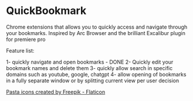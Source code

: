 # QuickBookmark

Chrome extensions that allows you to quickly access and navigate through your bookmarks. Inspired by Arc Browser and the brilliant Excalibur plugin for premiere pro

Feature list: 

1- quickly navigate and open bookmarks - DONE
2- Quickly edit your bookmark names and delete them 
3- quickly allow search in specific domains such as youtube, google, chatgpt
4- allow opening of bookmarks in a fully separate window or by splitting current view per user decision

<a href="https://www.flaticon.com/free-icons/pasta" title="pasta icons">Pasta icons created by Freepik - Flaticon</a>
